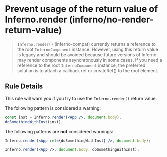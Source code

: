 # Prevent usage of the return value of Inferno.render (inferno/no-render-return-value)

> `Inferno.render()` (inferno-compat) currently returns a reference to the root `InfernoComponent` instance. However, using this return value is legacy and should be avoided because future versions of Inferno may render components asynchronously in some cases. If you need a reference to the root `InfernoComponent` instance, the preferred solution is to attach a callback ref or createRef() to the root element.

## Rule Details

This rule will warn you if you try to use the `Inferno.render()` return value.

The following pattern is considered a warning:

```jsx
const inst = Inferno.render(<App />, document.body);
doSomethingWithInst(inst);
```

The following patterns are **not** considered warnings:

```jsx
Inferno.render(<App ref={doSomethingWithInst} />, document.body);

Inferno.render(<App />, document.body, doSomethingWithInst);
```

